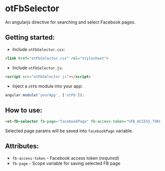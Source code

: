 # otFbSelector
An angularjs directive for searching and select Facebook pages.

## Getting started:
  - Include `otFbSelector.css`:
```html
<link href="otFbSelector.css" rel="stylesheet">
```
  - Include `otFbSelector.js`:
```html
<script src="otFbSelector.js"></script>
```
  - Inject a `otFb` module into your app:
```javascript
angular.module('yourApp', ['otFb']);
```
## How to use:
```html
<ot-fb-selector fb-page="facebookPage" fb-access-token="%FB_ACCESS_TOKEN%"></ot-fb-selector>
```
Selected page params will be saved into `facebookPage` variable.

## Attributes:
 - `fb-access-token` - Facebook access token (*required*)
 - `fb-page` - Scope variable for saving selected FB page
